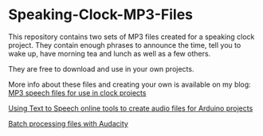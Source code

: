 # Speaking-Clock-MP3-Files

This repository contains two sets of MP3 files created for a speaking clock project.
They contain enough phrases to announce the time, tell you to wake up, have morning
tea and lunch as well as a few others.

They are free to download and use in your own projects.

More info about these files and creating your own is available on my blog:
[MP3 speech files for use in clock projects](https://garrysblog.com/2021/04/18/mp3-speech-files-for-use-in-clock-projects/)

[Using Text to Speech online tools to create audio files for Arduino projects](https://garrysblog.com/2021/03/31/using-text-to-speech-online-tools-to-create-audio-files-for-arduino-projects/)

[Batch processing files with Audacity](https://garrysblog.com/2021/04/12/batch-processing-files-with-audacity/)
